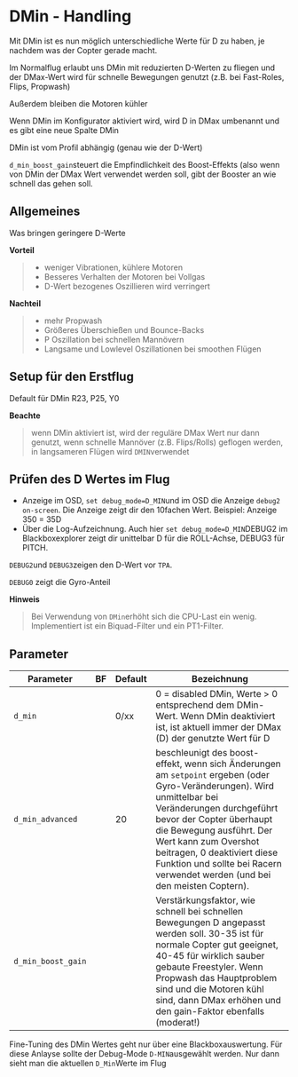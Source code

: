 # DMin - Handling

Mit DMin ist es nun möglich unterschiedliche Werte für D zu haben, je nachdem was der Copter gerade macht.

Im Normalflug erlaubt uns DMin mit reduzierten D-Werten zu fliegen und der DMax-Wert wird für schnelle Bewegungen genutzt (z.B. bei Fast-Roles, Flips, Propwash)

Außerdem bleiben die Motoren kühler

Wenn DMin im Konfigurator aktiviert wird, wird D in DMax umbenannt und es gibt eine neue Spalte DMin

DMin ist vom Profil abhängig (genau wie der D-Wert)

`d_min_boost_gain`steuert die Empfindlichkeit des Boost-Effekts (also wenn von DMin der DMax Wert verwendet werden soll, gibt der Booster an wie schnell das gehen soll.

## Allgemeines
Was bringen geringere D-Werte

**Vorteil**
> * weniger Vibrationen, kühlere Motoren
> * Besseres Verhalten der Motoren bei Vollgas
> * D-Wert bezogenes Oszillieren wird verringert

**Nachteil**
> * mehr Propwash
> * Größeres Überschießen und Bounce-Backs
> * P Oszillation bei schnellen Mannövern
> * Langsame und Lowlevel Oszillationen bei smoothen Flügen

## Setup für den Erstflug
Default für DMin R23, P25, Y0

**Beachte**
> wenn DMin aktiviert ist, wird der reguläre DMax Wert nur dann genutzt, wenn schnelle Mannöver (z.B. Flips/Rolls) geflogen werden, in langsameren Flügen wird `DMIN`verwendet

## Prüfen des D Wertes im Flug

* Anzeige im OSD, `set debug_mode=D_MIN`und im OSD die Anzeige `debug2 on-screen`. Die Anzeige zeigt dir den 10fachen Wert. Beispiel: Anzeige 350 = 35D
* Über die Log-Aufzeichnung. Auch hier `set debug_mode=D_MIN`DEBUG2 im Blackboxexplorer zeigt dir unittelbar D für die ROLL-Achse, DEBUG3 für PITCH.

`DEBUG2`und `DEBUG3`zeigen den D-Wert vor `TPA`.

`DEBUG0` zeigt die Gyro-Anteil

**Hinweis**
> Bei Verwendung von `DMin`erhöht sich die CPU-Last ein wenig. Implementiert ist ein Biquad-Filter und ein PT1-Filter.

## Parameter

| Parameter  |BF|  Default | Bezeichnung  |
|---|---|---|---|
| `d_min `| |0/xx | 0 = disabled DMin, Werte > 0 entsprechend dem DMin-Wert. Wenn DMin deaktiviert ist, ist aktuell immer der DMax (D) der genutzte Wert für D | 
| `d_min_advanced`| | 20 | beschleunigt des boost-effekt, wenn sich Änderungen am `setpoint` ergeben (oder Gyro-Veränderungen). Wird unmittelbar bei Veränderungen durchgeführt bevor der Copter überhaupt die Bewegung ausführt. Der Wert kann zum Overshot beitragen, 0 deaktiviert diese Funktion und sollte bei Racern verwendet werden (und bei den meisten Coptern).| 
| `d_min_boost_gain `| |  | Verstärkungsfaktor, wie schnell bei schnellen Bewegungen D angepasst werden soll. 30-35 ist für normale Copter gut geeignet, 40-45 für wirklich sauber gebaute Freestyler. Wenn Propwash das Hauptproblem sind und die Motoren kühl sind, dann DMax erhöhen und den gain-Faktor ebenfalls (moderat!)| 

Fine-Tuning des DMin Wertes geht nur über eine Blackboxauswertung. Für diese Anlayse sollte der Debug-Mode `D-MIN`ausgewählt werden. Nur dann sieht man die aktuellen `D_Min`Werte im Flug


